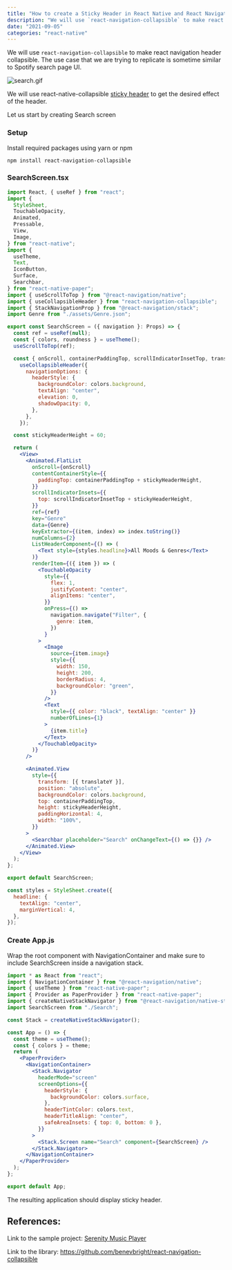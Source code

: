 ```yaml
---
title: "How to create a Sticky Header in React Native and React Navigation"
description: "We will use `react-navigation-collapsible` to make react navigation header collapsible. The use case that we are trying to replicate is sometime similar to Spotify search page UI."
date: "2021-09-05"
categories: "react-native"
---
```


We will use `react-navigation-collapsible` to make react navigation header collapsible. The use case that we are trying to replicate is sometime similar to Spotify search page UI.

![search.gif](/images/search.gif)

We will use react-native-collapsible [sticky header](https://github.com/benevbright/react-navigation-collapsible/blob/main/example/src/StickyHeaderScreen.tsx) to get the desired effect of the header.

Let us start by creating Search screen

### Setup

Install required packages using yarn or npm

`npm install react-navigation-collapsible`

### SearchScreen.tsx

```jsx
import React, { useRef } from "react";
import {
  StyleSheet,
  TouchableOpacity,
  Animated,
  Pressable,
  View,
  Image,
} from "react-native";
import {
  useTheme,
  Text,
  IconButton,
  Surface,
  Searchbar,
} from "react-native-paper";
import { useScrollToTop } from "@react-navigation/native";
import { useCollapsibleHeader } from "react-navigation-collapsible";
import { StackNavigationProp } from "@react-navigation/stack";
import Genre from "./assets/Genre.json";

export const SearchScreen = ({ navigation }: Props) => {
  const ref = useRef(null);
  const { colors, roundness } = useTheme();
  useScrollToTop(ref);

  const { onScroll, containerPaddingTop, scrollIndicatorInsetTop, translateY } =
    useCollapsibleHeader({
      navigationOptions: {
        headerStyle: {
          backgroundColor: colors.background,
          textAlign: "center",
          elevation: 0,
          shadowOpacity: 0,
        },
      },
    });

  const stickyHeaderHeight = 60;

  return (
    <View>
      <Animated.FlatList
        onScroll={onScroll}
        contentContainerStyle={{
          paddingTop: containerPaddingTop + stickyHeaderHeight,
        }}
        scrollIndicatorInsets={{
          top: scrollIndicatorInsetTop + stickyHeaderHeight,
        }}
        ref={ref}
        key="Genre"
        data={Genre}
        keyExtractor={(item, index) => index.toString()}
        numColumns={2}
        ListHeaderComponent={() => (
          <Text style={styles.headline}>All Moods & Genres</Text>
        )}
        renderItem={({ item }) => (
          <TouchableOpacity
            style={{
              flex: 1,
              justifyContent: "center",
              alignItems: "center",
            }}
            onPress={() =>
              navigation.navigate("Filter", {
                genre: item,
              })
            }
          >
            <Image
              source={item.image}
              style={{
                width: 150,
                height: 200,
                borderRadius: 4,
                backgroundColor: "green",
              }}
            />
            <Text
              style={{ color: "black", textAlign: "center" }}
              numberOfLines={1}
            >
              {item.title}
            </Text>
          </TouchableOpacity>
        )}
      />

      <Animated.View
        style={{
          transform: [{ translateY }],
          position: "absolute",
          backgroundColor: colors.background,
          top: containerPaddingTop,
          height: stickyHeaderHeight,
          paddingHorizontal: 4,
          width: "100%",
        }}
      >
        <Searchbar placeholder="Search" onChangeText={() => {}} />
      </Animated.View>
    </View>
  );
};

export default SearchScreen;

const styles = StyleSheet.create({
  headline: {
    textAlign: "center",
    marginVertical: 4,
  },
});
```

### Create App.js

Wrap the root component with NavigationContainer and make sure to include SearchScreen inside a navigation stack.

```jsx
import * as React from "react";
import { NavigationContainer } from "@react-navigation/native";
import { useTheme } from "react-native-paper";
import { Provider as PaperProvider } from "react-native-paper";
import { createNativeStackNavigator } from "@react-navigation/native-stack";
import SearchScreen from "./Search";

const Stack = createNativeStackNavigator();

const App = () => {
  const theme = useTheme();
  const { colors } = theme;
  return (
    <PaperProvider>
      <NavigationContainer>
        <Stack.Navigator
          headerMode="screen"
          screenOptions={{
            headerStyle: {
              backgroundColor: colors.surface,
            },
            headerTintColor: colors.text,
            headerTitleAlign: "center",
            safeAreaInsets: { top: 0, bottom: 0 },
          }}
        >
          <Stack.Screen name="Search" component={SearchScreen} />
        </Stack.Navigator>
      </NavigationContainer>
    </PaperProvider>
  );
};

export default App;
```

The resulting application should display sticky header.

## References:

Link to the sample project: [Serenity Music Player](https://github.com/YajanaRao/Serenity/blob/develop/packages/mobile/src/screens/search/Search.tsx)

Link to the library: https://github.com/benevbright/react-navigation-collapsible
